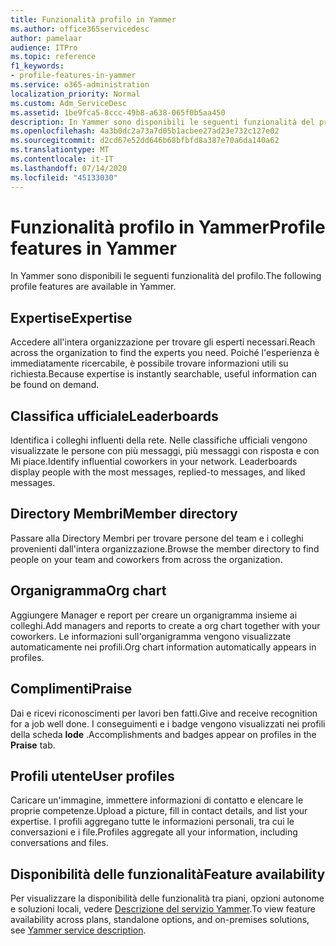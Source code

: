 ```yaml
---
title: Funzionalità profilo in Yammer
ms.author: office365servicedesc
author: pamelaar
audience: ITPro
ms.topic: reference
f1_keywords:
- profile-features-in-yammer
ms.service: o365-administration
localization_priority: Normal
ms.custom: Adm_ServiceDesc
ms.assetid: 1be9fca5-8ccc-49b8-a638-065f0b5aa450
description: In Yammer sono disponibili le seguenti funzionalità del profilo.
ms.openlocfilehash: 4a3b0dc2a73a7d05b1acbee27ad23e732c127e02
ms.sourcegitcommit: d2cd67e52dd646b68bfbfd8a387e70a6da140a62
ms.translationtype: MT
ms.contentlocale: it-IT
ms.lasthandoff: 07/14/2020
ms.locfileid: "45133030"
---
```

# <a name="profile-features-in-yammer"></a><span data-ttu-id="78e90-103">Funzionalità profilo in Yammer</span><span class="sxs-lookup"><span data-stu-id="78e90-103">Profile features in Yammer</span></span>

<span data-ttu-id="78e90-104">In Yammer sono disponibili le seguenti funzionalità del profilo.</span><span class="sxs-lookup"><span data-stu-id="78e90-104">The following profile features are available in Yammer.</span></span>
 
## <a name="expertise"></a><span data-ttu-id="78e90-105">Expertise</span><span class="sxs-lookup"><span data-stu-id="78e90-105">Expertise</span></span>

<span data-ttu-id="78e90-106">Accedere all'intera organizzazione per trovare gli esperti necessari.</span><span class="sxs-lookup"><span data-stu-id="78e90-106">Reach across the organization to find the experts you need.</span></span> <span data-ttu-id="78e90-107">Poiché l'esperienza è immediatamente ricercabile, è possibile trovare informazioni utili su richiesta.</span><span class="sxs-lookup"><span data-stu-id="78e90-107">Because expertise is instantly searchable, useful information can be found on demand.</span></span>

## <a name="leaderboards"></a><span data-ttu-id="78e90-108">Classifica ufficiale</span><span class="sxs-lookup"><span data-stu-id="78e90-108">Leaderboards</span></span>

<span data-ttu-id="78e90-p102">Identifica i colleghi influenti della rete. Nelle classifiche ufficiali vengono visualizzate le persone con più messaggi, più messaggi con risposta e con Mi piace.</span><span class="sxs-lookup"><span data-stu-id="78e90-p102">Identify influential coworkers in your network. Leaderboards display people with the most messages, replied-to messages, and liked messages.</span></span>

## <a name="member-directory"></a><span data-ttu-id="78e90-111">Directory Membri</span><span class="sxs-lookup"><span data-stu-id="78e90-111">Member directory</span></span>

<span data-ttu-id="78e90-112">Passare alla Directory Membri per trovare persone del team e i colleghi provenienti dall'intera organizzazione.</span><span class="sxs-lookup"><span data-stu-id="78e90-112">Browse the member directory to find people on your team and coworkers from across the organization.</span></span>
  
## <a name="org-chart"></a><span data-ttu-id="78e90-113">Organigramma</span><span class="sxs-lookup"><span data-stu-id="78e90-113">Org chart</span></span>

<span data-ttu-id="78e90-114">Aggiungere Manager e report per creare un organigramma insieme ai colleghi.</span><span class="sxs-lookup"><span data-stu-id="78e90-114">Add managers and reports to create a org chart together with your coworkers.</span></span> <span data-ttu-id="78e90-115">Le informazioni sull'organigramma vengono visualizzate automaticamente nei profili.</span><span class="sxs-lookup"><span data-stu-id="78e90-115">Org chart information automatically appears in profiles.</span></span>
  
## <a name="praise"></a><span data-ttu-id="78e90-116">Complimenti</span><span class="sxs-lookup"><span data-stu-id="78e90-116">Praise</span></span>

<span data-ttu-id="78e90-117">Dai e ricevi riconoscimenti per lavori ben fatti.</span><span class="sxs-lookup"><span data-stu-id="78e90-117">Give and receive recognition for a job well done.</span></span> <span data-ttu-id="78e90-118">I conseguimenti e i badge vengono visualizzati nei profili della scheda **lode** .</span><span class="sxs-lookup"><span data-stu-id="78e90-118">Accomplishments and badges appear on profiles in the **Praise** tab.</span></span>
 
## <a name="user-profiles"></a><span data-ttu-id="78e90-119">Profili utente</span><span class="sxs-lookup"><span data-stu-id="78e90-119">User profiles</span></span>

<span data-ttu-id="78e90-120">Caricare un'immagine, immettere informazioni di contatto e elencare le proprie competenze.</span><span class="sxs-lookup"><span data-stu-id="78e90-120">Upload a picture, fill in contact details, and list your expertise.</span></span> <span data-ttu-id="78e90-121">I profili aggregano tutte le informazioni personali, tra cui le conversazioni e i file.</span><span class="sxs-lookup"><span data-stu-id="78e90-121">Profiles aggregate all your information, including conversations and files.</span></span>
  
## <a name="feature-availability"></a><span data-ttu-id="78e90-122">Disponibilità delle funzionalità</span><span class="sxs-lookup"><span data-stu-id="78e90-122">Feature availability</span></span>

<span data-ttu-id="78e90-123">Per visualizzare la disponibilità delle funzionalità tra piani, opzioni autonome e soluzioni locali, vedere [Descrizione del servizio Yammer](yammer-service-description.md).</span><span class="sxs-lookup"><span data-stu-id="78e90-123">To view feature availability across plans, standalone options, and on-premises solutions, see [Yammer service description](yammer-service-description.md).</span></span>
  

